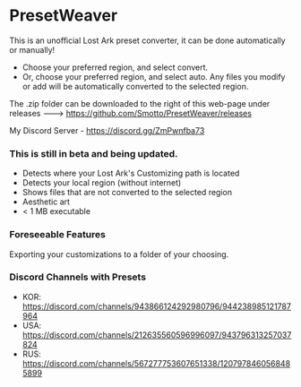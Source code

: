 # PresetWeaver
This is an unofficial Lost Ark preset converter, it can be done automatically or manually!
* Choose your preferred region, and select convert.
* Or, choose your preferred region, and select auto. Any files you modify or add will be automatically converted to the selected region.

The .zip folder can be downloaded to the right of this web-page under releases ---> https://github.com/Smotto/PresetWeaver/releases

My Discord Server - https://discord.gg/ZmPwnfba73

### This is still in beta and being updated.
* Detects where your Lost Ark's Customizing path is located
* Detects your local region (without internet)
* Shows files that are not converted to the selected region
* Aesthetic art
* < 1 MB executable

### Foreseeable Features
Exporting your customizations to a folder of your choosing.

### Discord Channels with Presets
* KOR: https://discord.com/channels/943866124292980796/944238985121787964
* USA: https://discord.com/channels/212635560596996097/943796313257037824
* RUS: https://discord.com/channels/567277753607651338/1207978460568485899